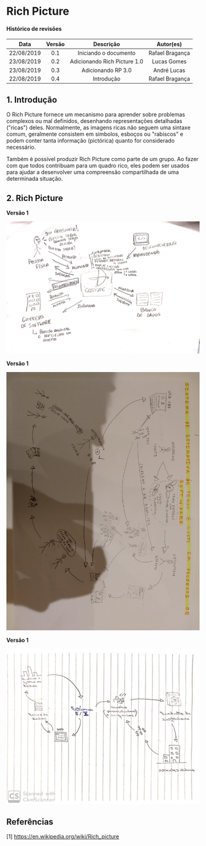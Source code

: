 # Rich Picture

#### Histórico de revisões
|   Data   |  Versão  |        Descrição       |          Autor(es)          |
|:--------:|:--------:|:----------------------:|:---------------------------:|
|22/08/2019|   0.1    | Iniciando o documento       |  Rafael Bragança   |
|23/08/2019|   0.2    | Adicionando Rich Picture 1.0 |  Lucas Gomes     |
| 23/08/2019 | 0.3 | Adicionando RP 3.0 | André Lucas |
|22/08/2019|   0.4    | Introdução       |  Rafael Bragança   |

## 1. Introdução

O Rich Picture fornece um mecanismo para aprender sobre problemas complexos ou
mal definidos, desenhando representações detalhadas ("ricas") deles.
Normalmente, as imagens ricas não seguem uma sintaxe comum,
geralmente consistem em símbolos, esboços ou "rabiscos" e podem conter tanta
informação (pictórica) quanto for considerado necessário.

Também é possível produzir Rich Picture como parte de um grupo. Ao fazer
com que todos contribuam para um quadro rico, eles podem ser usados ​​para
ajudar a desenvolver uma compreensão compartilhada de uma determinada situação.

## 2. Rich Picture

**Versão 1**

![Rich Picture 1.0 - Lucas Gomes](img/RichPicture1_Lucas.jpeg)

**Versão 1**

![Rich Picture 2.0 - Cauê Mateus](img/RichPicture_Cauê.jpg)<br>

**Versão 1**

![Rich Picture 3.0 - André Lucas](img/RichPicture3.jpeg)<br>

## Referências

[1] https://en.wikipedia.org/wiki/Rich_picture

